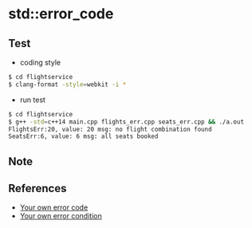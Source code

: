 # std::error_code

## Test

- coding style
```bash
$ cd flightservice 
$ clang-format -style=webkit -i *
```

- run test
```bash
$ cd flightservice 
$ g++ -std=c++14 main.cpp flights_err.cpp seats_err.cpp && ./a.out
FlightsErr:20, value: 20 msg: no flight combination found
SeatsErr:6, value: 6 msg: all seats booked
```

## Note

## References
- [Your own error code](https://akrzemi1.wordpress.com/2017/07/12/your-own-error-code/)
- [Your own error condition](https://akrzemi1.wordpress.com/2017/08/12/your-own-error-condition/)